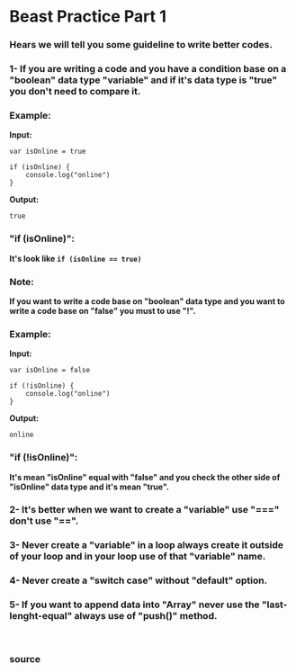 # Beast Practice Part 1

### Hears we will tell you some guideline to write better codes.

### 1- If you are writing a code and you have a condition base on a "boolean" data type "variable" and if it's data type is "true" you don't need to compare it.

### Example:

**Input:**
```
var isOnline = true

if (isOnline) {
	console.log("online")
}
```

**Output:**
```
true
```

### "if (isOnline)": 
**It's look like `if (isOnline == true)`**

### Note: 
**If you want to write a code base on "boolean" data type and you want to write a code base on "false" you must to use "!".**

### Example:

**Input:**
```
var isOnline = false

if (!isOnline) {
	console.log("online")
}
```

**Output:**
```
online
```

### "if (!isOnline)": 
**It's mean "isOnline" equal with "false" and you check the other side of "isOnline" data type and it's mean "true".**

### 2- It's better when we want to create a "variable" use "===" don't use "==".

### 3- Never create a "variable" in a loop always create it outside of your loop and in your loop use of that "variable" name.

### 4- Never create a "switch case" without "default" option.

### 5- If you want to append data into "Array" never use the "last-lenght-equal" always use of "push()" method.



<br>

### <a href="https://good.js.org/" style="text-decoration: none;"> source </a>